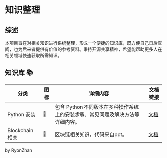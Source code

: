 # 知识整理
## 综述
本项目旨在对相关知识进行系统整理，形成一个便捷的知识库，既方便自己日后查阅，也为后来者提供有价值的参考资料。秉持开源共享精神，希望能帮助更多人在相关领域快速获取所需知识。

## 知识库 📚
| 分类 | 图标 | 详细内容                                        | 文档链接 |
| ---- | ---- |---------------------------------------------| ---- |
| Python 安装 | 🐍 | 包含 Python 不同版本在多种操作系统上的安装步骤、常见问题及解决方法等详细内容。 | [文档](./python/readme.md) |
| Blockchain 相关 | 🔗 | 区块链相关知识，代码来自ppt。                            | [文档](./blockchain/readme.md) |


by RyonZhan
